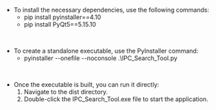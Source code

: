 - To install the necessary dependencies, use the following commands:
  - pip install pyinstaller==4.10
  - pip install PyQt5==5.15.10

<br>

- To create a standalone executable, use the PyInstaller command:
  - pyinstaller --onefile --noconsole .\IPC_Search_Tool.py

<br>

- Once the executable is built, you can run it directly:
  1. Navigate to the dist directory.
  2. Double-click the IPC_Search_Tool.exe file to start the application.
